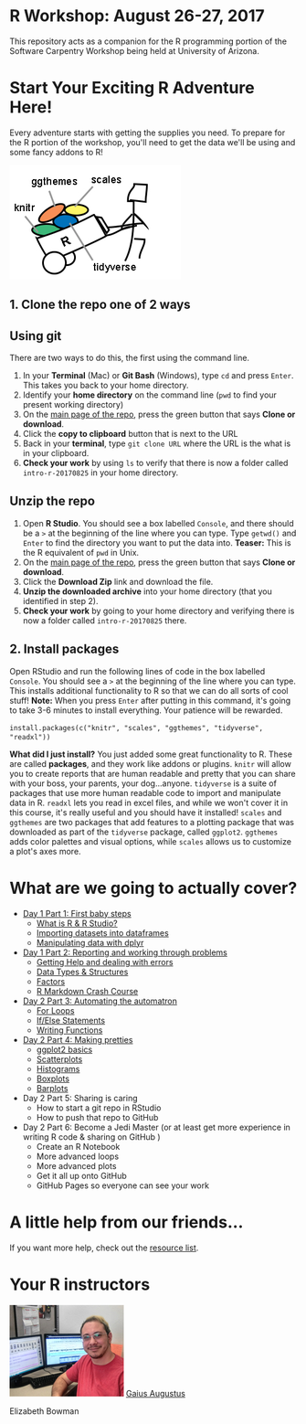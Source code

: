 # R Workshop: August 26-27, 2017

This repository acts as a companion for the R programming portion of the  Software Carpentry Workshop being held at University of Arizona.

# Start Your Exciting R Adventure Here!

Every adventure starts with getting the supplies you need.  To prepare for the R portion of the workshop, you'll need to get the data we'll be using and some fancy addons to R!  

![](plots/tools.jpg)

## 1. Clone the repo one of 2 ways

## Using git

There are two ways to do this, the first using the command line.

1. In your **Terminal** (Mac) or **Git Bash** (Windows), type `cd` and press `Enter`.  This takes you back to your home directory.
2. Identify your **home directory** on the command line (`pwd` to find your present working directory) 
3. On the [main page of the repo](https://github.com/gaiusjaugustus/intro-r-20170825), press the green button that says **Clone or download**.
4. Click the **copy to clipboard** button that is next to the URL
5. Back in your **terminal**, type `git clone URL` where the URL is the what is in your clipboard.
6. **Check your work** by using `ls` to verify that there is now a folder called `intro-r-20170825` in your home directory.


## Unzip the repo

1. Open **R Studio**.  You should see a box labelled `Console`, and there should be a `>` at the beginning of the line where you can type.  Type `getwd()` and `Enter` to find the directory you want to put the data into.  **Teaser:** This is the R equivalent of `pwd` in Unix.
3. On the [main page of the repo](https://github.com/gaiusjaugustus/intro-r-20170825), press the green button that says **Clone or download**.
4. Click the **Download Zip** link and download the file.
5. **Unzip the downloaded archive** into your home directory (that you identified in step 2).
6. **Check your work** by going to your home directory and verifying there is now a folder called `intro-r-20170825` there.


## 2. Install packages

Open RStudio and run the following lines of code in the box labelled `Console`.  You should see a `>` at the beginning of the line where you can type.  This installs additional functionality to R so that we can do all sorts of cool stuff!  **Note:** When you press `Enter` after putting in this command, it's going to take 3-6 minutes to install everything. Your patience will be rewarded.

```
install.packages(c("knitr", "scales", "ggthemes", "tidyverse", "readxl"))
```

**What did I just install?** You just added some great functionality to R.  These are called **packages**, and they work like addons or plugins.  `knitr` will allow you to create reports that are human readable and pretty that you can share with your boss, your parents, your dog...anyone.  `tidyverse` is a suite of packages that use more human readable code to import and manipulate data in R.  `readxl` lets you read in excel files, and while we won't cover it in this course, it's really useful and you should have it installed!  `scales` and `ggthemes` are two packages that add features to a plotting package that was downloaded as part of the `tidyverse` package, called `ggplot2`.  `ggthemes` adds color palettes and visual options, while `scales` allows us to customize a plot's axes more.

# What are we going to actually cover?

* [Day 1 Part 1: First baby steps](https://github.com/gaiusjaugustus/intro-r-20170825/blob/master/01_ImportingData.Rmd)
    * [What is R & R Studio?](https://github.com/gaiusjaugustus/intro-r-20170825/blob/master/01_ImportingData.Rmd#what-is-r)
    * [Importing datasets into dataframes](https://github.com/gaiusjaugustus/intro-r-20170825/blob/master/01_ImportingData.Rmd#reading-in-data)
    * [Manipulating data with dplyr](https://github.com/gaiusjaugustus/intro-r-20170825/blob/master/01_ImportingData.Rmd#dplyr)
* [Day 1 Part 2: Reporting and working through problems](https://github.com/gaiusjaugustus/intro-r-20170825/blob/master/02_HelpDataTypesFactors.Rmd)
     * [Getting Help and dealing with errors](https://github.com/gaiusjaugustus/intro-r-20170825/blob/master/02_HelpDataTypesFactors.Rmd#help-files)
     * [Data Types & Structures](https://github.com/gaiusjaugustus/intro-r-20170825/blob/master/02_HelpDataTypesFactors.Rmd#6-data-types)
     * [Factors](https://github.com/gaiusjaugustus/intro-r-20170825/blob/master/02_HelpDataTypesFactors.Rmd#factors)
     * [R Markdown Crash Course](https://github.com/gaiusjaugustus/intro-r-20170825/blob/master/02_HelpDataTypesFactors.Rmd#r-markdown)
* [Day 2 Part 3: Automating the automatron](https://github.com/gaiusjaugustus/intro-r-20170825/blob/master/03_ForLoopsIfElseFunctions.Rmd)
     * [For Loops](https://github.com/gaiusjaugustus/intro-r-20170825/blob/master/03_ForLoopsIfElseFunctions.Rmd#for-loops)
     * [If/Else Statements](https://github.com/gaiusjaugustus/intro-r-20170825/blob/master/03_ForLoopsIfElseFunctions.Rmd#if-else-statments)
     * [Writing Functions](https://github.com/gaiusjaugustus/intro-r-20170825/blob/master/03_ForLoopsIfElseFunctions.Rmd#functions)
* [Day 2 Part 4: Making pretties](https://github.com/gaiusjaugustus/intro-r-20170825/blob/master/04_Plotting.Rmd)
     * [ggplot2 basics](https://github.com/gaiusjaugustus/intro-r-20170825/blob/master/03_ForLoopsIfElseFunctions.Rmd#functions)
     * [Scatterplots](https://github.com/gaiusjaugustus/intro-r-20170825/blob/master/04_Plotting.Rmd#scatterplots)
     * [Histograms](https://github.com/gaiusjaugustus/intro-r-20170825/blob/master/04_Plotting.Rmd#histogram)
     * [Boxplots](https://github.com/gaiusjaugustus/intro-r-20170825/blob/master/04_Plotting.Rmd#boxplot)
     * [Barplots](https://github.com/gaiusjaugustus/intro-r-20170825/blob/master/04_Plotting.Rmd#barplot)
* Day 2 Part 5: Sharing is caring
    * How to start a git repo in RStudio
    * How to push that repo to GitHub
* Day 2 Part 6: Become a Jedi Master (or at least get more experience in writing R code & sharing on GitHub )
    * Create an R Notebook
    * More advanced loops
    * More advanced plots
    * Get it all up onto GitHub
    * GitHub Pages so everyone can see your work

# A little help from our friends...

If you want more help, check out the [resource list](https://github.com/gaiusjaugustus/intro-r-20170825/blob/master/resources/CheatSheetsAndResources.Rmd).


# Your R instructors

![](plots/gaius.jpg)
[Gaius Augustus](http://www.gaiusjaugustus.com)


Elizabeth Bowman
